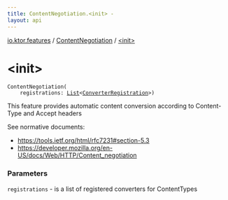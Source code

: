 ```yaml
---
title: ContentNegotiation.<init> - 
layout: api
---
```


<div class='api-docs-breadcrumbs'><a href="../index.html">io.ktor.features</a> / <a href="index.html">ContentNegotiation</a> / <a href="./-init-.html">&lt;init&gt;</a></div>

# &lt;init&gt;

<div class="signature"><code><span class="identifier">ContentNegotiation</span><span class="symbol">(</span><br/>&nbsp;&nbsp;&nbsp;&nbsp;<span class="parameterName" id="io.ktor.features.ContentNegotiation$<init>(kotlin.collections.List((io.ktor.features.ContentNegotiation.ConverterRegistration)))/registrations">registrations</span><span class="symbol">:</span>&nbsp;<a href="https://kotlinlang.org/api/latest/jvm/stdlib/kotlin.collections/-list/index.html"><span class="identifier">List</span></a><span class="symbol">&lt;</span><a href="-converter-registration/index.html"><span class="identifier">ConverterRegistration</span></a><span class="symbol">&gt;</span><span class="symbol">)</span></code></div>

This feature provides automatic content conversion according to Content-Type and Accept headers

See normative documents:

* https://tools.ietf.org/html/rfc7231#section-5.3
* https://developer.mozilla.org/en-US/docs/Web/HTTP/Content_negotiation

### Parameters

<code>registrations</code> - is a list of registered converters for ContentTypes